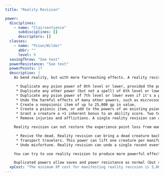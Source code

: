 ```yaml
---
title: "Reality Revision"

power:
  disciplines:
    - name: "Clairsentience"
      subdisciplines: []
      descriptors: []
  classes:
    - name: "Psion/Wilder"
      abbr: ""
      level: 9
  savingThrow: "See text"
  powerResistance: "See text"
  powerPoints: 17
  description: |
    As bend reality, but with more farreaching effects. A reality revision can produce any one of the following effects.

     * Duplicate any psion power of 8th level or lower, provided the power is not prohibited to you.
     * Duplicate any other power (but not a spell) of 6th level or lower, such as a Psychic Warrior power.
     * Duplicate any psion power of 7th level or lower even if it's a power prohibited to you.
     * Undo the harmful effects of many other powers, such as microcosm, geas/quest, or insanity.
     * Create a nonpsionic item of up to 25,000 gp in value.
     * Create a psionic item, or add to the powers of an existing psionic item (see XP cost below).
     * Grant a creature a +1 inherent bonus to an ability score. Two to five reality revisions manifested in immediate succession can grant a creature a +2 to +5 inherent bonus to an ability score. Inherent bonuses are instantaneous, so they cannot be negated or dispelled. An inherent bonus cannot exceed +5 for a single ability score. Inherent bonuses to a particular ability score do not stack; only the best one applies.
     * Remove injuries and afflictions. A single reality revision can aid one creature per manifester level, and all subjects are cured of the same kind of affliction.

    Reality revision can not restore the experience point loss from manifesting a power or casting a spell, or the level or Constitution loss from being returned to life by those effects that reduce level or Constitution.

     * Revive the dead. Reality revision can bring a dead creature back to life by duplicating a resurrection spell. This power can revive a dead creature whose body has been destroyed, but the task takes two manifestations of reality revision, one to recreate the body and another to infuse the body with life again. Reality revision cannot prevent a character who is brought back to life from losing a level.
     * Transport travelers. This power can lift one creature per manifester level from anywhere on any plane and place those creatures anywhere else on any plane regardless of local conditions. An unwilling target gets a Will save to negate the effect, and power resistance (if any) applies.
     * Undo misfortune. Reality revision can undo a single recent event. Manifesting the power forces a reroll of any roll made within the last round (including your last turn). Reality reshapes itself to accommodate the new result. The reroll, however, may be as bad as or worse than the original roll. An unwilling target gets a Will save to negate the effect, and power resistance (if any) applies.

    You can try to use reality revision to produce more powerful effects than these, but doing so is dangerous. The manifestation may pervert your intent into a literal but undesirable fulfillment or only a partial fulfillment.

    Duplicated powers allow saves and power resistance as normal (but save DCs are calculated as though the power is 9th level).
  xpCost: "The minimum XP cost for manifesting reality revision is 5,000 XP. When a manifestation duplicates a power that has an XP cost, you must pay 5,000 XP or that cost, whichever is more. When a manifestation creates or improves a psionic item, you must pay twice the normal XP cost for crafting or improving the item, plus an additional 5,000 XP."
---
```

